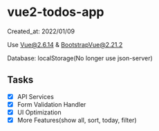 # vue2-todos-app

Created_at: 2022/01/09

Use Vue@2.6.14 & BootstrapVue@2.21.2

Database: localStorage(No longer use json-server)

## Tasks

- [x] API Services
- [x] Form Validation Handler
- [x] UI Optimization
- [x] More Features(show all, sort, today, filter)

